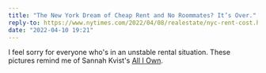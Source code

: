 ```yaml
---
title: "The New York Dream of Cheap Rent and No Roommates? It’s Over."
reply-to: https://www.nytimes.com/2022/04/08/realestate/nyc-rent-cost.html
date: "2022-04-10 19:21"
---
```

I feel sorry for everyone who's in an unstable rental situation. These pictures remind me of Sannah Kvist's [All I Own](https://www.gessato.com/all-i-own-by-sannah-kvist/).